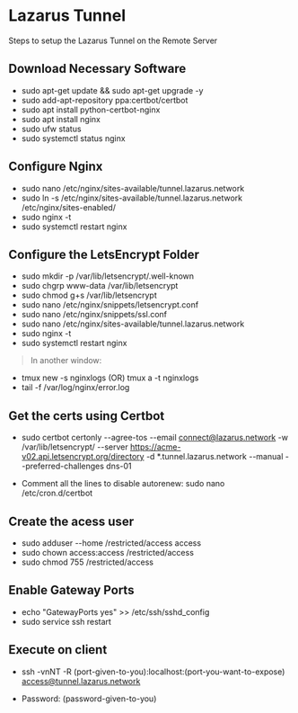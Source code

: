 # Lazarus Tunnel
Steps to setup the Lazarus Tunnel on the Remote Server

## Download Necessary Software
* sudo apt-get update && sudo apt-get upgrade -y
* sudo add-apt-repository ppa:certbot/certbot
* sudo apt install python-certbot-nginx
* sudo apt install nginx
* sudo ufw status
* sudo systemctl status nginx

## Configure Nginx
* sudo nano /etc/nginx/sites-available/tunnel.lazarus.network
* sudo ln -s /etc/nginx/sites-available/tunnel.lazarus.network /etc/nginx/sites-enabled/
* sudo nginx -t
* sudo systemctl restart nginx

## Configure the LetsEncrypt Folder
* sudo mkdir -p /var/lib/letsencrypt/.well-known
* sudo chgrp www-data /var/lib/letsencrypt
* sudo chmod g+s /var/lib/letsencrypt
* sudo nano /etc/nginx/snippets/letsencrypt.conf
* sudo nano /etc/nginx/snippets/ssl.conf
* sudo nano /etc/nginx/sites-available/tunnel.lazarus.network
* sudo nginx -t
* sudo systemctl restart nginx

> In another window: 
* tmux new -s nginxlogs (OR) tmux a -t nginxlogs
* tail -f /var/log/nginx/error.log

## Get the certs using Certbot
* sudo certbot certonly --agree-tos --email connect@lazarus.network -w /var/lib/letsencrypt/ --server https://acme-v02.api.letsencrypt.org/directory -d *.tunnel.lazarus.network --manual --preferred-challenges dns-01
+ Comment all the lines to disable autorenew: sudo nano /etc/cron.d/certbot

## Create the acess user
* sudo adduser --home /restricted/access access
* sudo chown access:access /restricted/access
* sudo chmod 755 /restricted/access

## Enable Gateway Ports
* echo "GatewayPorts yes" >> /etc/ssh/sshd_config
* sudo service ssh restart

## Execute on client
* ssh -vnNT -R (port-given-to-you):localhost:(port-you-want-to-expose) access@tunnel.lazarus.network
- Password: (password-given-to-you)
